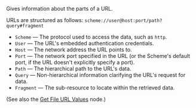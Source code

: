 Gives information about the parts of a URL.

URLs are structured as follows: `scheme://user@host:port/path?query#fragment`

   - `Scheme` — The protocol used to access the data, such as `http`.
   - `User` — The URL's embedded authentication credentials.
   - `Host` — The network address the URL points to.
   - `Port` — The network port specified in the URL (or the Scheme's default port, if the URL doesn't explicitly specify a port).
   - `Path` — The hierarchical path to the URL's data.
   - `Query` — Non-hierarchical information clarifying the URL's request for data.
   - `Fragment` — The sub-resource to locate within the retrieved data.

(See also the [Get File URL Values](vuo-node://vuo.url.get.file) node.)
